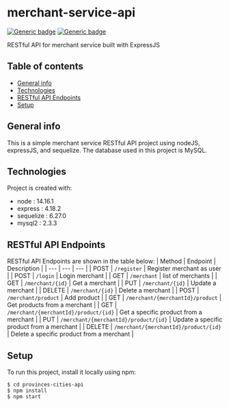 # merchant-service-api
[![Generic badge](https://img.shields.io/badge/npm-v14.16.1-blue.svg)](https://shields.io/) [![Generic badge](https://img.shields.io/badge/node-6.14.12-green.svg)](https://shields.io/)


RESTful API for merchant service built with ExpressJS
## Table of contents
* [General info](#general-info)
* [Technologies](#technologies)
* [RESTful API Endpoints](#restful-api-endpoints)
* [Setup](#setup)

## General info
This is a simple merchant service RESTful API project using nodeJS, expressJS, and sequelize. The database used in this project is MySQL. 

## Technologies
Project is created with:
* node : 14.16.1
* express : 4.18.2
* sequelize : 6.27.0
* mysql2 : 2.3.3

## RESTful API Endpoints
RESTful API Endpoints are shown in the table below:
| Method | Endpoint | Description |
| --- | --- | --- |
| POST | `/register` | Register merchant as user |
| POST | `/login` | Login merchant |
| GET | `/merchant` | list of merchants |
| GET | `/merchant/{id}` | Get a merchant |
| PUT | `/merchant/{id}` | Update a merchant |
| DELETE | `/merchant/{id}` | Delete a merchant |
| POST | `/merchant/product` | Add product |
| GET | `/merchant/{merchantId}/product` | Get products from a merchant |
| GET | `/merchant/{merchantId}/product/{id}` | Get a specific product from a merchant |
| PUT | `/merchant/{merchantId}/product/{id}` | Update a specific product from a merchant |
| DELETE | `/merchant/{merchantId}/product/{id}` | Delete a specific product from a merchant |

## Setup
To run this project, install it locally using npm:
```
$ cd provinces-cities-api
$ npm install
$ npm start
```
